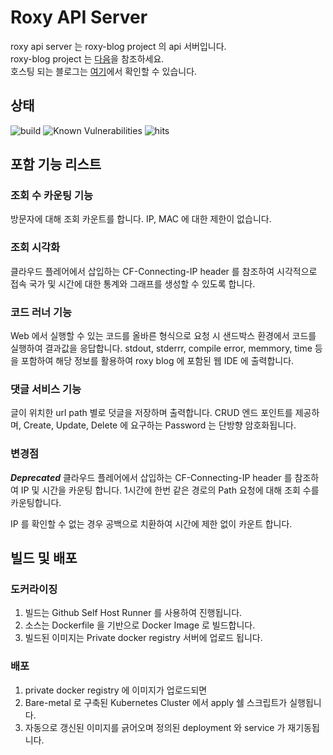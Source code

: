 # Roxy API Server 
roxy api server 는 roxy-blog project 의 api 서버입니다.  
roxy-blog project 는 [다음](https://github.com/rainbow-flavor/roxy-blog)을 참조하세요.  
호스팅 되는 블로그는 [여기](https://roxy.iro.ooo)에서 확인할 수 있습니다.

## 상태
![build](https://github.com/rainbow-flavor/roxy-api-server/actions/workflows/docker-image.yml/badge.svg)
![Known Vulnerabilities](https://snyk.io/test/github/rainbow-flavor/roxy-api-server/badge.svg)
![hits](https://img.shields.io/endpoint?logo=Fireship&url=https%3A%2F%2Fhits.dwyl.com%2Frainbow-flavor%2Froxy-api-server.json)
## 포함 기능 리스트
### 조회 수 카운팅 기능
방문자에 대해 조회 카운트를 합니다. IP, MAC 에 대한 제한이 없습니다.

### 조회 시각화
클라우드 플레어에서 삽입하는 CF-Connecting-IP header 를 참조하여 시각적으로 접속 국가 및 시간에 대한 통계와 그래프를 생성할 수 있도록 합니다.

### 코드 러너 기능
Web 에서 실행할 수 있는 코드를 올바른 형식으로 요청 시 샌드박스 환경에서 코드를 실행하여 결과값을 응답합니다.
stdout, stderrr, compile error, memmory, time 등을 포함하여 해당 정보를 활용하여 roxy blog 에 포함된 웹 IDE 에 출력합니다.

### 댓글 서비스 기능
글이 위치한 url path 별로 덧글을 저장하며 출력합니다. CRUD 엔드 포인트를 제공하며, Create, Update, Delete 에 요구하는 Password 는 단방향 암호화됩니다.

### 변경점
***Deprecated***
클라우드 플레어에서 삽입하는 CF-Connecting-IP header 를 참조하여 IP 및 시간을 카운팅 합니다.
1시간에 한번 같은 경로의 Path 요청에 대해 조회 수를 카운팅합니다. 

IP 를 확인할 수 없는 경우 공백으로 치환하여 시간에 제한 없이 카운트 합니다.



## 빌드 및 배포
### 도커라이징 
1. 빌드는 Github Self Host Runner 를 사용하여 진행됩니다. 
2. 소스는 Dockerfile 을 기반으로 Docker Image 로 빌드합니다.
3. 빌드된 이미지는 Private docker registry 서버에 업로드 됩니다.

### 배포
1. private docker registry 에 이미지가 업로드되면
2. Bare-metal 로 구축된 Kubernetes Cluster 에서 apply 쉘 스크립트가 실행됩니다.
3. 자동으로 갱신된 이미지를 긁어오며 정의된 deployment 와 service 가 재기동됩니다.



